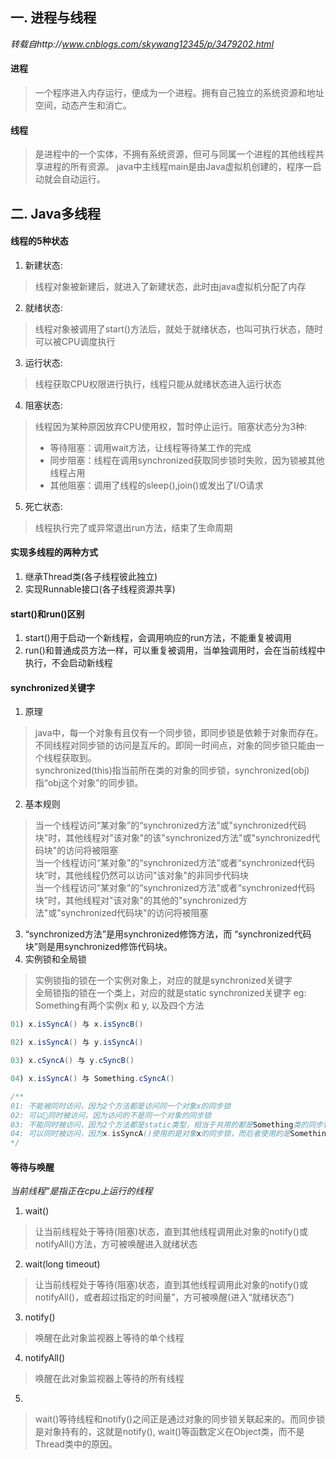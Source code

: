 ## 一. 进程与线程
*转载自http://www.cnblogs.com/skywang12345/p/3479202.html*

#### 进程
> 一个程序进入内存运行，便成为一个进程。拥有自己独立的系统资源和地址空间，动态产生和消亡。

#### 线程
> 是进程中的一个实体，不拥有系统资源，但可与同属一个进程的其他线程共享进程的所有资源。
> java中主线程main是由Java虚拟机创建的，程序一启动就会自动运行。

## 二. Java多线程

#### 线程的5种状态
1. 新建状态:
> 线程对象被新建后，就进入了新建状态，此时由java虚拟机分配了内存         

2. 就绪状态:
> 线程对象被调用了start()方法后，就处于就绪状态，也叫可执行状态，随时可以被CPU调度执行

3. 运行状态:
> 线程获取CPU权限进行执行，线程只能从就绪状态进入运行状态

4. 阻塞状态:
> 线程因为某种原因放弃CPU使用权，暂时停止运行。阻塞状态分为3种:
>- 等待阻塞：调用wait方法，让线程等待某工作的完成    
>- 同步阻塞：线程在调用synchronized获取同步锁时失败，因为锁被其他线程占用      
>- 其他阻塞：调用了线程的sleep(),join()或发出了I/O请求

5. 死亡状态:
> 线程执行完了或异常退出run方法，结束了生命周期

#### 实现多线程的两种方式
1. 继承Thread类(各子线程彼此独立) 
2. 实现Runnable接口(各子线程资源共享)

#### start()和run()区别
1. start()用于启动一个新线程，会调用响应的run方法，不能重复被调用       
2. run()和普通成员方法一样，可以重复被调用，当单独调用时，会在当前线程中执行，不会启动新线程   

#### synchronized关键字
1. 原理
> java中，每一个对象有且仅有一个同步锁，即同步锁是依赖于对象而存在。    
> 不同线程对同步锁的访问是互斥的。即同一时间点，对象的同步锁只能由一个线程获取到。     
> synchronized(this)指当前所在类的对象的同步锁，synchronized(obj)指“obj这个对象”的同步锁。

2. 基本规则
> 当一个线程访问“某对象”的“synchronized方法”或"synchronized代码块"时，其他线程对"该对象"的该"synchronized方法"或"synchronized代码块"的访问将被阻塞      
> 当一个线程访问“某对象”的“synchronized方法”或者“synchronized代码块”时，其他线程仍然可以访问"该对象"的非同步代码块      
> 当一个线程访问“某对象”的“synchronized方法”或者“synchronized代码块”时，其他线程对"该对象"的其他的"synchronized方法"或"synchronized代码块"的访问将被阻塞

3. “synchronized方法”是用synchronized修饰方法，而 “synchronized代码块”则是用synchronized修饰代码块。  
4. 实例锁和全局锁
> 实例锁指的锁在一个实例对象上，对应的就是synchronized关键字       
> 全局锁指的锁在一个类上，对应的就是static synchronized关键字
> eg: Something有两个实例x 和 y, 以及四个方法
```java
01) x.isSyncA() 与 x.isSyncB() 

02) x.isSyncA() 与 y.isSyncA()

03) x.cSyncA() 与 y.cSyncB()

04) x.isSyncA() 与 Something.cSyncA()

/**
01: 不能被同时访问，因为2个方法都是访问同一个对象x的同步锁     
02: 可以同时被访问，因为访问的不是同一个对象的同步锁     
03: 不能同时被访问，因为2个方法都是static类型，相当于共用的都是Something类的同步锁     
04: 可以同时被访问，因为x.isSyncA()使用的是对象x的同步锁，而后者使用的是Something类的锁
*/
```

#### 等待与唤醒
*当前线程”是指正在cpu上运行的线程* 

1. wait()
> 让当前线程处于等待(阻塞)状态，直到其他线程调用此对象的notify()或notifyAll()方法，方可被唤醒进入就绪状态

2. wait(long timeout)
> 让当前线程处于等待(阻塞)状态，直到其他线程调用此对象的notify()或 notifyAll()，或者超过指定的时间量”，方可被唤醒(进入“就绪状态”)

3. notify()
> 唤醒在此对象监视器上等待的单个线程

4. notifyAll()
> 唤醒在此对象监视器上等待的所有线程

5. 
> wait()等待线程和notify()之间正是通过对象的同步锁关联起来的。而同步锁是对象持有的，这就是notify(), wait()等函数定义在Object类，而不是Thread类中的原因。